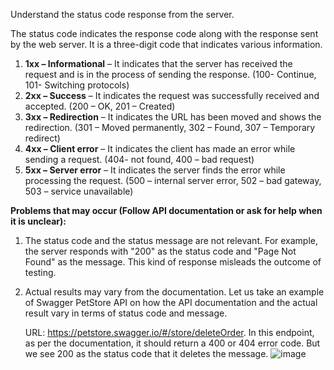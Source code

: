Understand the status code response from the server.

The status code indicates the response code along with the response sent by the web server. It is a three-digit code that indicates various information.

1. **1xx – Informational** – It indicates that the server has received the request and is in the process of sending the response. (100- Continue, 101- Switching protocols)
2. **2xx – Success** – It indicates the request was successfully received and accepted. (200 – OK, 201 – Created)
3. **3xx – Redirection** – It indicates the URL has been moved and shows the redirection. (301 – Moved permanently, 302 – Found, 307 – Temporary redirect)
4. **4xx – Client error** – It indicates the client has made an error while sending a request. (404- not found, 400 – bad request)
5. **5xx – Server error** – It indicates the server finds the error while processing the request. (500 – internal server error, 502 – bad gateway, 503 – service
unavailable)

**Problems that may occur (Follow API documentation  or ask for help when it is unclear):**
1. The status code and the status message are not relevant. For example, the server responds with "200" as the status code and "Page Not Found" as the message. This kind of response misleads the outcome of testing.
2. Actual results may vary from the documentation. Let us take an example of Swagger PetStore API on how the API documentation and the actual result vary in terms of status code and message.

    URL: https://petstore.swagger.io/#/store/deleteOrder. In this endpoint, as per the documentation, it should return a 400 or 404 error code. But we see 200 as the status code that it deletes the message.
    ![image](https://github.com/user-attachments/assets/8fbfe368-c349-4183-a7e4-8ed6edd9902c)
